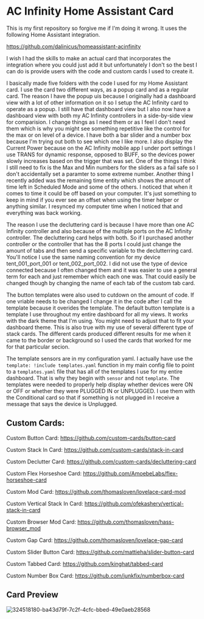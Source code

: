 # AC Infinity Home Assistant Card

This is my first repository so forgive me if I'm doing it wrong. It uses the following Home Assistant integration.

https://github.com/dalinicus/homeassistant-acinfinity

I wish I had the skills to make an actual card that incorporates the integration where you could just add it but unfortunately I don't so the best I can do is provide users with the code and custom cards I used to create it.

I basically made five folders with the code I used for my Home Assistant card. I use the card two different ways, as a popup card and as a regular card. The reason I have the popup uis because I originally had a dashboard view with a lot of other information on it so I setup the AC Infinity card to operate as a popup. I still have that dashboard view but I also now have a dashboard view with both my AC Infinity controllers in a side-by-side view for comparision. I change things as I need them or as I feel I don't need them which is why you might see something repetitive like the control for the max or on level of a device. I have both a bar slider and a number box because I'm trying out both to see which one I like more. I also display the Current Power because on the AC Infinity mobile app I under port settings I use TRANS for dynamic response, opposed to BUFF, so the devices power slowly increases based on the trigger that was set. One of the things I think I still need to fix is the Max and Min numbers for the sliders as a fail safe so I don't accidentally set a paramter to some extreme number. Another thing I recently added was the remaining time entity which shows the amount of time left in Scheduled Mode and some of the others. I noticed that when it comes to time it could be off based on your computer. It's just something to keep in mind if you ever see an offset when using the timer helper or anything similar. I resynced my computer time when I noticed that and everything was back working.

The reason I use the decluttering card is because I have more than one AC Infinity controller and also because of the multiple ports on the AC Infinity controller. The decluttering card helps with both. So if I purchased another controller or the controller that has the 8 ports I could just change the amount of tabs and then send a specific variable to the declutterring card. You'll notice I use the same naming convention for my device tent_001_port_001 or tent_002_port_002. I did not use the type of device connected because I often changed them and it was easier to use a general term for each and just remember which each one was. That could easily be changed though by changing the name of each tab of the custom tab card.

The button templates were also used to cutdown on the amount of code. If one vriable needs to be changed I change it in the code after I call the template because it overides the template. The default button template is a template I use throughout my entire dashboard for all my views. It works with the dark theme that I'm using. You might need to adjust that to fit your dashboard theme. This is also true with my use of several different type of stack cards. The different cards produced different results for me when it came to the border or background so I used the cards that worked for me for that particular secion.

The template sensors are in my configuration yaml. I actually have use the `template: !include templates.yaml` function in my main config file to point to a `templates.yaml` file that has all of the templates I use for my entire dashboard. That is why they begin with `sensor` and not `template`. The templates were needed to properly help display whether devices were ON or OFF or whether they were PLUGGED IN or UNPLUGGED. I use them with the Conditional card so that if something is not plugged in I receive a message that says the device is Unplugged.



## Custom Cards:
Custom Button Card: https://github.com/custom-cards/button-card

Custom Stack In Card: https://github.com/custom-cards/stack-in-card

Custom Declutter Card: https://github.com/custom-cards/decluttering-card

Custom Flex Horseshoe Card: https://github.com/AmoebeLabs/flex-horseshoe-card

Custom Mod Card: https://github.com/thomasloven/lovelace-card-mod

Custom Vertical Stack In Card: https://github.com/ofekashery/vertical-stack-in-card

Custom Browser Mod Card: https://github.com/thomasloven/hass-browser_mod

Custom Gap Card: https://github.com/thomasloven/lovelace-gap-card

Custom Slider Button Card: https://github.com/mattieha/slider-button-card

Custom Tabbed Card: https://github.com/kinghat/tabbed-card

Custom Number Box Card: https://github.com/junkfix/numberbox-card


## Card Preview

![324518180-ba43d79f-7c2f-4cfc-bbed-49e0aeb28568](https://github.com/almighty059/acinfinityhomeassistantcard/assets/63380298/ab069ae2-39a3-4269-a66e-412b1f435e6b)

